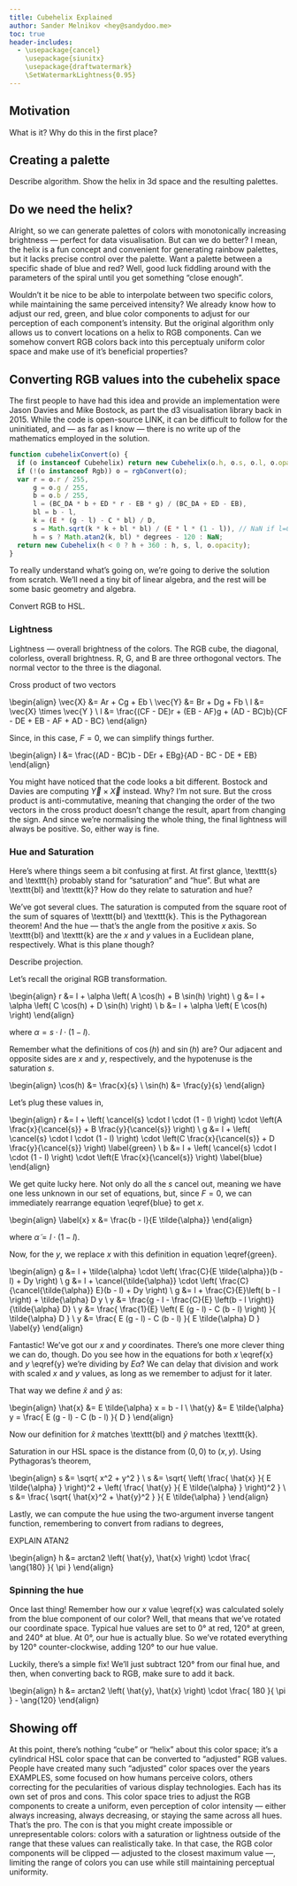 ```yaml
---
title: Cubehelix Explained
author: Sander Melnikov <hey@sandydoo.me>
toc: true
header-includes:
  - \usepackage{cancel}
    \usepackage{siunitx}
    \usepackage{draftwatermark}
    \SetWatermarkLightness{0.95}
---
```



## Motivation

What is it?
Why do this in the first place?


## Creating a palette

Describe algorithm.
Show the helix in 3d space and the resulting palettes.


## Do we need the helix?

Alright, so we can generate palettes of colors with monotonically increasing brightness — perfect for data visualisation. But can we do better? I mean, the helix is a fun concept and convenient for generating rainbow palettes, but it lacks precise control over the palette. Want a palette between a specific shade of blue and red? Well, good luck fiddling around with the parameters of the spiral until you get something “close enough”.

Wouldn’t it be nice to be able to interpolate between two specific colors, while maintaining the same perceived intensity? We already know how to adjust our red, green, and blue color components to adjust for our perception of each component’s intensity. But the original algorithm only allows us to convert locations on a helix to RGB components. Can we somehow convert RGB colors back into this perceptualy uniform color space and make use of it’s beneficial properties?


## Converting RGB values into the cubehelix space

The first people to have had this idea and provide an implementation were Jason Davies and Mike Bostock, as part the d3 visualisation library back in 2015. While the code is open-source LINK, it can be difficult to follow for the uninitiated, and — as far as I know — there is no write up of the mathematics employed in the solution.

```javascript
function cubehelixConvert(o) {
  if (o instanceof Cubehelix) return new Cubehelix(o.h, o.s, o.l, o.opacity);
  if (!(o instanceof Rgb)) o = rgbConvert(o);
  var r = o.r / 255,
      g = o.g / 255,
      b = o.b / 255,
      l = (BC_DA * b + ED * r - EB * g) / (BC_DA + ED - EB),
      bl = b - l,
      k = (E * (g - l) - C * bl) / D,
      s = Math.sqrt(k * k + bl * bl) / (E * l * (1 - l)), // NaN if l=0 or l=1
      h = s ? Math.atan2(k, bl) * degrees - 120 : NaN;
  return new Cubehelix(h < 0 ? h + 360 : h, s, l, o.opacity);
}
```

To really understand what’s going on, we’re going to derive the solution from scratch. We’ll need a tiny bit of linear algebra, and the rest will be some basic geometry and algebra.

Convert RGB to HSL.


### Lightness

Lightness — overall brightness of the colors.
The RGB cube, the diagonal, colorless, overall brightness.
R, G, and B are three orthogonal vectors. The normal vector to the three is the diagonal.

Cross product of two vectors

\begin{align}
\vec{X} &= Ar + Cg + Eb \\
\vec{Y} &= Br + Dg + Fb \\
l &= \vec{X} \times \vec{Y } \\
l &= \frac{(CF - DE)r + (EB - AF)g + (AD - BC)b}{CF - DE + EB - AF + AD - BC}
\end{align}

Since, in this case, $F = 0$, we can simplify things further.

\begin{align}
l &= \frac{(AD - BC)b - DEr + EBg}{AD - BC - DE + EB}
\end{align}

You might have noticed that the code looks a bit different. Bostock and Davies are computing $\vec{Y} \times \vec{X}$ instead. Why? I’m not sure. But the cross product is anti-commutative, meaning that changing the order of the two vectors in the cross product doesn’t change the result, apart from changing the sign. And since we’re normalising the whole thing, the final lightness will always be positive. So, either way is fine.


### Hue and Saturation

Here’s where things seem a bit confusing at first. At first glance, \texttt{s} and \texttt{h} probably stand for “saturation” and “hue”. But what are \texttt{bl} and \texttt{k}? How do they relate to saturation and hue?

We’ve got several clues. The saturation is computed from the square root of the sum of squares of \texttt{bl} and \texttt{k}. This is the Pythagorean theorem! And the hue — that’s the angle from the positive $x$ axis. So \texttt{bl} and \texttt{k} are the $x$ and $y$ values in a Euclidean plane, respectively. What is this plane though?

Describe projection.

Let’s recall the original RGB transformation.

\begin{align}
r &= l + \alpha \left( A \cos(h) + B \sin(h) \right) \\
g &= l + \alpha \left( C \cos(h) + D \sin(h) \right) \\
b &= l + \alpha \left( E \cos(h) \right)
\end{align}

where $\alpha = s \cdot l \cdot (1 - l)$.

Remember what the definitions of $\cos(h)$ and $\sin(h)$ are?
Our adjacent and opposite sides are $x$ and $y$, respectively, and the hypotenuse is the saturation $s$.

\begin{align}
\cos(h) &= \frac{x}{s} \\
\sin(h) &= \frac{y}{s}
\end{align}

Let’s plug these values in,

\begin{align}
r &= l + \left( \cancel{s} \cdot l \cdot (1 - l) \right) \cdot \left(A \frac{x}{\cancel{s}} + B \frac{y}{\cancel{s}} \right) \\
g &= l + \left( \cancel{s} \cdot l \cdot (1 - l) \right) \cdot \left(C \frac{x}{\cancel{s}} + D \frac{y}{\cancel{s}} \right) \label{green} \\
b &= l + \left( \cancel{s} \cdot l \cdot (1 - l) \right) \cdot \left(E \frac{x}{\cancel{s}} \right) \label{blue}
\end{align}

We get quite lucky here. Not only do all the $s$ cancel out, meaning we have one less unknown in our set of equations, but, since $F = 0$, we can immediately rearrange equation \eqref{blue} to get $x$.

\begin{align} \label{x}
x &= \frac{b - l}{E \tilde{\alpha}}
\end{align}

where $\tilde{\alpha} = l \cdot ( 1 - l )$.

Now, for the $y$, we replace $x$ with this definition in equation \eqref{green}.

\begin{align}
g &= l + \tilde{\alpha} \cdot \left( \frac{C}{E \tilde{\alpha}}(b - l) + Dy \right) \\
g &= l + \cancel{\tilde{\alpha}} \cdot \left( \frac{C}{\cancel{\tilde{\alpha}} E}(b - l) + Dy \right) \\
g &= l + \frac{C}{E}\left( b - l \right) + \tilde{\alpha} D y \\
y &= \frac{g - l - \frac{C}{E} \left(b - l \right)}{\tilde{\alpha} D} \\
y &= \frac{ \frac{1}{E} \left( E (g - l) - C (b - l) \right) }{ \tilde{\alpha} D } \\
y &= \frac{ E (g - l) - C (b - l) }{ E \tilde{\alpha} D } \label{y}
\end{align}

Fantastic! We’ve got our $x$ and $y$ coordinates. There’s one more clever thing we can do, though. Do you see how in the equations for both $x$ \eqref{x} and $y$ \eqref{y} we’re dividing by $E \tilde{\alpha}$? We can delay that division and work with scaled $x$ and $y$ values, as long as we remember to adjust for it later.

That way we define $\hat{x}$ and $\hat{y}$ as:

\begin{align}
\hat{x} &= E \tilde{\alpha} x = b - l \\
\hat{y} &= E \tilde{\alpha} y = \frac{ E (g - l) - C (b - l) }{ D }
\end{align}

Now our definition for $\hat{x}$ matches \texttt{bl} and $\hat{y}$ matches \texttt{k}.

Saturation in our HSL space is the distance from $(0, 0)$ to $(x, y)$. Using Pythagoras’s theorem,

\begin{align}
s &= \sqrt{ x^2 + y^2 } \\
s &= \sqrt{ \left( \frac{ \hat{x} }{ E \tilde{\alpha} } \right)^2 + \left( \frac{ \hat{y} }{ E \tilde{\alpha} } \right)^2 } \\
s &= \frac{ \sqrt{ \hat{x}^2 + \hat{y}^2 } }{ E \tilde{\alpha} }
\end{align}

Lastly, we can compute the hue using the two-argument inverse tangent function, remembering to convert from radians to degrees,

EXPLAIN ATAN2

\begin{align}
h &= arctan2 \left( \hat{y}, \hat{x} \right) \cdot \frac{ \ang{180} }{ \pi }
\end{align}


### Spinning the hue

Once last thing! Remember how our $x$ value \eqref{x} was calculated solely from the blue component of our color? Well, that means that we’ve rotated our coordinate space. Typical hue values are set to $\ang{0}$ at red, $\ang{120}$ at green, and $\ang{240}$ at blue. At $\ang{0}$, our hue is actually blue. So we’ve rotated everything by $\ang{120}$ counter-clockwise, adding $\ang{120}$ to our hue value.

Luckily, there’s a simple fix! We’ll just subtract $\ang{120}$ from our final hue, and then, when converting back to RGB, make sure to add it back.

\begin{align}
h &= arctan2 \left( \hat{y}, \hat{x} \right) \cdot \frac{ 180 }{ \pi } - \ang{120}
\end{align}


## Showing off

At this point, there’s nothing “cube” or “helix” about this color space; it’s a cylindrical HSL color space that can be converted to “adjusted” RGB values. People have created many such “adjusted” color spaces over the years EXAMPLES, some focused on how humans perceive colors, others correcting for the pecularities of various display technologies. Each has its own set of pros and cons. This color space tries to adjust the RGB components to create a uniform, even perception of color intensity — either always increasing, always decreasing, or staying the same across all hues. That’s the pro. The con is that you might create impossible or unrepresentable colors: colors with a saturation or lightness outside of the range that these values can realistically take. In that case, the RGB color components will be clipped — adjusted to the closest maximum value —, limiting the range of colors you can use while still maintaining perceptual uniformity.

